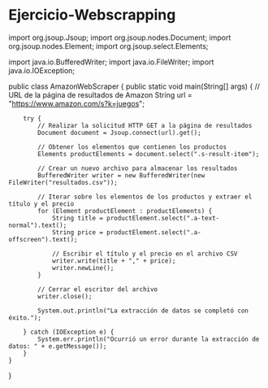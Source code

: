 # Ejercicio-Webscrapping

import org.jsoup.Jsoup;
import org.jsoup.nodes.Document;
import org.jsoup.nodes.Element;
import org.jsoup.select.Elements;

import java.io.BufferedWriter;
import java.io.FileWriter;
import java.io.IOException;

public class AmazonWebScraper {
    public static void main(String[] args) {
        // URL de la página de resultados de Amazon
        String url = "https://www.amazon.com/s?k=juegos";

        try {
            // Realizar la solicitud HTTP GET a la página de resultados
            Document document = Jsoup.connect(url).get();

            // Obtener los elementos que contienen los productos
            Elements productElements = document.select(".s-result-item");

            // Crear un nuevo archivo para almacenar los resultados
            BufferedWriter writer = new BufferedWriter(new FileWriter("resultados.csv"));

            // Iterar sobre los elementos de los productos y extraer el título y el precio
            for (Element productElement : productElements) {
                String title = productElement.select(".a-text-normal").text();
                String price = productElement.select(".a-offscreen").text();

                // Escribir el título y el precio en el archivo CSV
                writer.write(title + "," + price);
                writer.newLine();
            }

            // Cerrar el escritor del archivo
            writer.close();

            System.out.println("La extracción de datos se completó con éxito.");

        } catch (IOException e) {
            System.err.println("Ocurrió un error durante la extracción de datos: " + e.getMessage());
        }
    }
}
